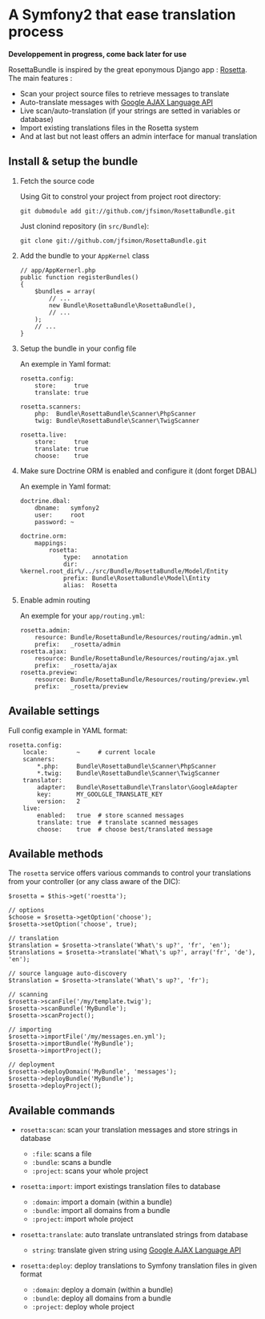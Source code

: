 A Symfony2 that ease translation process
========================================


**Developpement in progress, come back later for use**


RosettaBundle is inspired by the great eponymous Django app : [Rosetta](http://code.google.com/p/django-rosetta/).
The main features :

-  Scan your project source files to retrieve messages to translate
-  Auto-translate messages with [Google AJAX Language API](http://code.google.com/apis/ajaxlanguage/)
-  Live scan/auto-translation (if your strings are setted in variables or database)
-  Import existing translations files in the Rosetta system
-  And at last but not least offers an admin interface for manual translation


Install & setup the bundle
--------------------------


1.  Fetch the source code

    Using Git to constrol your project from project root directory:
    
        git dubmodule add git://github.com/jfsimon/RosettaBundle.git
        
    Just clonind repository (in `src/Bundle`):
    
        git clone git://github.com/jfsimon/RosettaBundle.git

2.  Add the bundle to your `AppKernel` class

        // app/AppKernerl.php
        public function registerBundles()
        {
            $bundles = array(
                // ...
                new Bundle\RosettaBundle\RosettaBundle(),
                // ...
            );
            // ...
        }

3.  Setup the bundle in your config file
    
    An exemple in Yaml format:
    
        rosetta.config:
            store:     true
            translate: true
            
        rosetta.scanners:
            php:  Bundle\RosettaBundle\Scanner\PhpScanner
            twig: Bundle\RosettaBundle\Scanner\TwigScanner
            
        rosetta.live:
            store:     true
            translate: true
            choose:    true

4.  Make sure Doctrine ORM is enabled and configure it (dont forget DBAL)

    An exemple in Yaml format:
    
        doctrine.dbal:
            dbname:   symfony2
            user:     root
            password: ~
    
        doctrine.orm:
            mappings:
                rosetta:
                    type:   annotation
                    dir:    %kernel.root_dir%/../src/Bundle/RosettaBundle/Model/Entity
                    prefix: Bundle\RosettaBundle\Model\Entity
                    alias:  Rosetta
                
5.  Enable admin routing

    An exemple for your `app/routing.yml`:
    
        rosetta.admin:
            resource: Bundle/RosettaBundle/Resources/routing/admin.yml
            prefix:   _rosetta/admin
        rosetta.ajax:
            resource: Bundle/RosettaBundle/Resources/routing/ajax.yml
            prefix:   _rosetta/ajax
        rosetta.preview:
            resource: Bundle/RosettaBundle/Resources/routing/preview.yml
            prefix:   _rosetta/preview


Available settings
------------------


Full config example in YAML format:

    rosetta.config:
        locale:        ~     # current locale
        scanners:
            *.php:     Bundle\RosettaBundle\Scanner\PhpScanner
            *.twig:    Bundle\RosettaBundle\Scanner\TwigScanner
        translator: 
            adapter:   Bundle\RosettaBundle\Translator\GoogleAdapter
            key:       MY_GOOLGLE_TRANSLATE_KEY
            version:   2
        live:
            enabled:   true  # store scanned messages
            translate: true  # translate scanned messages
            choose:    true  # choose best/translated message


Available methods
-----------------


The `rosetta` service offers various commands to control your translations from your controller
(or any class aware of the DIC):

    $rosetta = $this->get('roestta');
    
    // options
    $choose = $rosetta->getOption('choose');
    $rosetta->setOption('choose', true);
    
    // translation
    $translation = $rosetta->translate('What\'s up?', 'fr', 'en');
    $translations = $rosetta->translate('What\'s up?', array('fr', 'de'), 'en');
    
    // source language auto-discovery
    $translation = $rosetta->translate('What\'s up?', 'fr');
    
    // scanning
    $rosetta->scanFile('/my/template.twig');
    $rosetta->scanBundle('MyBundle');
    $rosetta->scanProject();
    
    // importing
    $rosetta->importFile('/my/messages.en.yml');
    $rosetta->importBundle('MyBundle');
    $rosetta->importProject();
    
    // deployment
    $rosetta->deployDomain('MyBundle', 'messages');
    $rosetta->deployBundle('MyBundle');
    $rosetta->deployProject();


Available commands
------------------


-  `rosetta:scan`:      scan your translation messages and store strings in database

   -  `:file`:          scans a file
   -  `:bundle`:        scans a bundle
   -  `:project`:       scans your whole project
   
-  `rosetta:import`:    import existings translation files to database

   -  `:domain`:        import a domain (within a bundle)
   -  `:bundle`:        import all domains from a bundle
   -  `:project`:       import whole project
   
-  `rosetta:translate`: auto translate untranslated strings from database

   -  `string`:         translate given string using [Google AJAX Language API](http://code.google.com/apis/ajaxlanguage/)
   
-  `rosetta:deploy`:    deploy translations to Symfony translation files in given format

   -  `:domain`:        deploy a domain (within a bundle)
   -  `:bundle`:        deploy all domains from a bundle
   -  `:project`:       deploy whole project